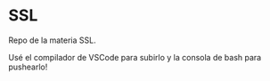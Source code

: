 # SSL

Repo de la materia SSL.

Usé el compilador de VSCode para subirlo y la consola de bash para pushearlo! 
